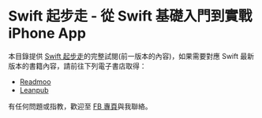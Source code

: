 # Swift 起步走 - 從 Swift 基礎入門到實戰 iPhone App

本目錄提供 [Swift 起步走](http://itisjoe.github.io/swiftgo/)的完整試閱(前一版本的內容)，如果需要對應 Swift 最新版本的書籍內容，請前往下列電子書店取得：

- [Readmoo](http://bit.ly/29niTXU)
- [Leanpub](http://bit.ly/29aXCoe)

有任何問題或指教，歡迎至 [FB 專頁](https://www.facebook.com/swiftgogogo)與我聯絡。
